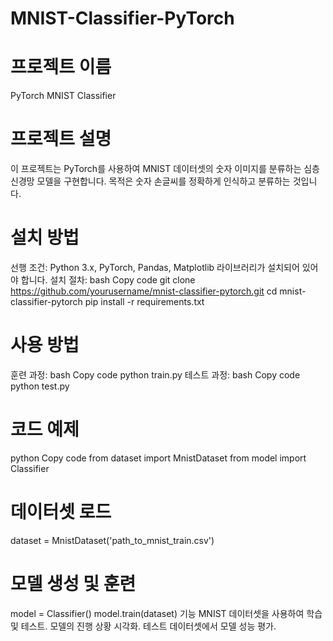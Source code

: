 # MNIST-Classifier-PyTorch

# 프로젝트 이름
PyTorch MNIST Classifier
# 프로젝트 설명
이 프로젝트는 PyTorch를 사용하여 MNIST 데이터셋의 숫자 이미지를 분류하는 심층 신경망 모델을 구현합니다. 목적은 숫자 손글씨를 정확하게 인식하고 분류하는 것입니다.
# 설치 방법
선행 조건: Python 3.x, PyTorch, Pandas, Matplotlib 라이브러리가 설치되어 있어야 합니다.
설치 절차:
bash
Copy code
git clone https://github.com/yourusername/mnist-classifier-pytorch.git
cd mnist-classifier-pytorch
pip install -r requirements.txt
# 사용 방법
훈련 과정:
bash
Copy code
python train.py
테스트 과정:
bash
Copy code
python test.py
# 코드 예제

python
Copy code
from dataset import MnistDataset
from model import Classifier

# 데이터셋 로드
dataset = MnistDataset('path_to_mnist_train.csv')

# 모델 생성 및 훈련
model = Classifier()
model.train(dataset)
기능
MNIST 데이터셋을 사용하여 학습 및 테스트.
모델의 진행 상황 시각화.
테스트 데이터셋에서 모델 성능 평가.
